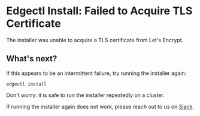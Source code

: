 # Edgectl Install: Failed to Acquire TLS Certificate
 
The installer was unable to acquire a TLS certificate from Let's Encrypt.

## What's next?

If this appears to be an intermittent failure, try running the installer again:

```shell
edgectl install
```

Don't worry: it is safe to run the installer repeatedly on a cluster.

If running the installer again does not work, please reach out to us on [Slack](http://d6e.co/slack).
